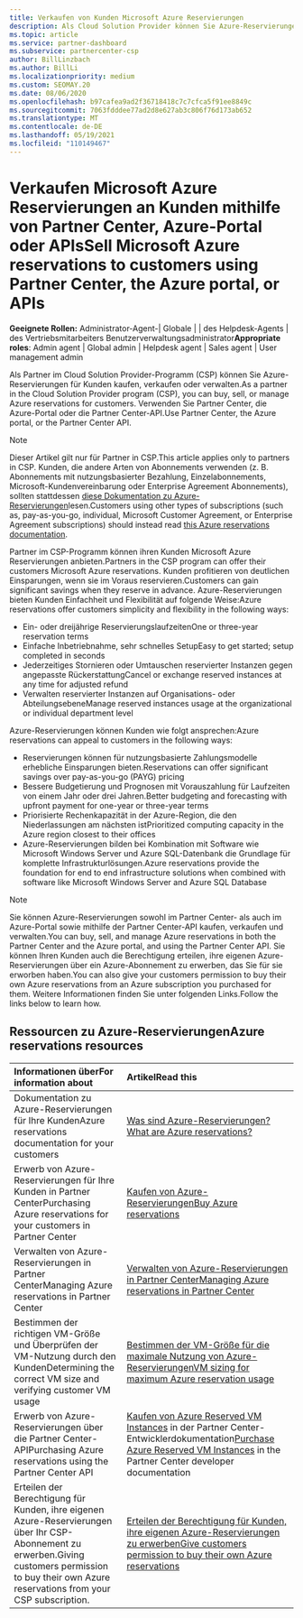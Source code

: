 ```yaml
---
title: Verkaufen von Kunden Microsoft Azure Reservierungen
description: Als Cloud Solution Provider können Sie Azure-Reservierungen für Kunden kaufen, verkaufen oder verwalten. Verwenden Sie Partner Center, die Azure-Portal oder die Partner Center-API.
ms.topic: article
ms.service: partner-dashboard
ms.subservice: partnercenter-csp
author: BillLinzbach
ms.author: BillLi
ms.localizationpriority: medium
ms.custom: SEOMAY.20
ms.date: 08/06/2020
ms.openlocfilehash: b97cafea9ad2f36718418c7c7cfca5f91ee8849c
ms.sourcegitcommit: 7063fdddee77ad2d8e627ab3c806f76d173ab652
ms.translationtype: MT
ms.contentlocale: de-DE
ms.lasthandoff: 05/19/2021
ms.locfileid: "110149467"
---
```

# <a name="sell-microsoft-azure-reservations-to-customers-using-partner-center-the-azure-portal-or-apis"></a><span data-ttu-id="33ee0-104">Verkaufen Microsoft Azure Reservierungen an Kunden mithilfe von Partner Center, Azure-Portal oder APIs</span><span class="sxs-lookup"><span data-stu-id="33ee0-104">Sell Microsoft Azure reservations to customers using Partner Center, the Azure portal, or APIs</span></span>

<span data-ttu-id="33ee0-105">**Geeignete Rollen:** Administrator-Agent-| Globale | | des Helpdesk-Agents | des Vertriebsmitarbeiters Benutzerverwaltungsadministrator</span><span class="sxs-lookup"><span data-stu-id="33ee0-105">**Appropriate roles**: Admin agent | Global admin | Helpdesk agent | Sales agent | User management admin</span></span>

<span data-ttu-id="33ee0-106">Als Partner im Cloud Solution Provider-Programm (CSP) können Sie Azure-Reservierungen für Kunden kaufen, verkaufen oder verwalten.</span><span class="sxs-lookup"><span data-stu-id="33ee0-106">As a partner in the Cloud Solution Provider program (CSP), you can buy, sell, or manage Azure reservations for customers.</span></span> <span data-ttu-id="33ee0-107">Verwenden Sie Partner Center, die Azure-Portal oder die Partner Center-API.</span><span class="sxs-lookup"><span data-stu-id="33ee0-107">Use Partner Center, the Azure portal, or the Partner Center API.</span></span>

> [!NOTE]
> <span data-ttu-id="33ee0-108">Dieser Artikel gilt nur für Partner in CSP.</span><span class="sxs-lookup"><span data-stu-id="33ee0-108">This article applies only to partners in CSP.</span></span> <span data-ttu-id="33ee0-109">Kunden, die andere Arten von Abonnements verwenden (z. B. Abonnements mit nutzungsbasierter Bezahlung, Einzelabonnements, Microsoft-Kundenvereinbarung oder Enterprise Agreement Abonnements), sollten stattdessen [diese Dokumentation zu Azure-Reservierungen](/azure/cost-management-billing/reservations)lesen.</span><span class="sxs-lookup"><span data-stu-id="33ee0-109">Customers using other types of subscriptions (such as, pay-as-you-go, individual, Microsoft Customer Agreement, or Enterprise Agreement subscriptions) should instead read [this Azure reservations documentation](/azure/cost-management-billing/reservations).</span></span>

<span data-ttu-id="33ee0-110">Partner im CSP-Programm können ihren Kunden Microsoft Azure Reservierungen anbieten.</span><span class="sxs-lookup"><span data-stu-id="33ee0-110">Partners in the CSP program can offer their customers Microsoft Azure reservations.</span></span> <span data-ttu-id="33ee0-111">Kunden profitieren von deutlichen Einsparungen, wenn sie im Voraus reservieren.</span><span class="sxs-lookup"><span data-stu-id="33ee0-111">Customers can gain significant savings when they reserve in advance.</span></span> <span data-ttu-id="33ee0-112">Azure-Reservierungen bieten Kunden Einfachheit und Flexibilität auf folgende Weise:</span><span class="sxs-lookup"><span data-stu-id="33ee0-112">Azure reservations offer customers simplicity and flexibility in the following ways:</span></span>

- <span data-ttu-id="33ee0-113">Ein- oder dreijährige Reservierungslaufzeiten</span><span class="sxs-lookup"><span data-stu-id="33ee0-113">One or three-year reservation terms</span></span>
- <span data-ttu-id="33ee0-114">Einfache Inbetriebnahme, sehr schnelles Setup</span><span class="sxs-lookup"><span data-stu-id="33ee0-114">Easy to get started; setup completed in seconds</span></span>
- <span data-ttu-id="33ee0-115">Jederzeitiges Stornieren oder Umtauschen reservierter Instanzen gegen angepasste Rückerstattung</span><span class="sxs-lookup"><span data-stu-id="33ee0-115">Cancel or exchange reserved instances at any time for adjusted refund</span></span>
- <span data-ttu-id="33ee0-116">Verwalten reservierter Instanzen auf Organisations- oder Abteilungsebene</span><span class="sxs-lookup"><span data-stu-id="33ee0-116">Manage reserved instances usage at the organizational or individual department level</span></span>

<span data-ttu-id="33ee0-117">Azure-Reservierungen können Kunden wie folgt ansprechen:</span><span class="sxs-lookup"><span data-stu-id="33ee0-117">Azure reservations can appeal to customers in the following ways:</span></span>

- <span data-ttu-id="33ee0-118">Reservierungen können für nutzungsbasierte Zahlungsmodelle erhebliche Einsparungen bieten.</span><span class="sxs-lookup"><span data-stu-id="33ee0-118">Reservations can offer significant savings over pay-as-you-go (PAYG) pricing</span></span>
- <span data-ttu-id="33ee0-119">Bessere Budgetierung und Prognosen mit Vorauszahlung für Laufzeiten von einem Jahr oder drei Jahren.</span><span class="sxs-lookup"><span data-stu-id="33ee0-119">Better budgeting and forecasting with upfront payment for one-year or three-year terms</span></span>
- <span data-ttu-id="33ee0-120">Priorisierte Rechenkapazität in der Azure-Region, die den Niederlassungen am nächsten ist</span><span class="sxs-lookup"><span data-stu-id="33ee0-120">Prioritized computing capacity in the Azure region closest to their offices</span></span>
- <span data-ttu-id="33ee0-121">Azure-Reservierungen bilden bei Kombination mit Software wie Microsoft Windows Server und Azure SQL-Datenbank die Grundlage für komplette Infrastrukturlösungen.</span><span class="sxs-lookup"><span data-stu-id="33ee0-121">Azure reservations provide the foundation for end to end infrastructure solutions when combined with software like Microsoft Windows Server and Azure SQL Database</span></span>

>[!NOTE]
> <span data-ttu-id="33ee0-122">Sie können Azure-Reservierungen sowohl im Partner Center- als auch im Azure-Portal sowie mithilfe der Partner Center-API kaufen, verkaufen und verwalten.</span><span class="sxs-lookup"><span data-stu-id="33ee0-122">You can buy, sell, and manage Azure reservations in both the Partner Center and the Azure portal, and using the Partner Center API.</span></span> <span data-ttu-id="33ee0-123">Sie können Ihren Kunden auch die Berechtigung erteilen, ihre eigenen Azure-Reservierungen über ein Azure-Abonnement zu erwerben, das Sie für sie erworben haben.</span><span class="sxs-lookup"><span data-stu-id="33ee0-123">You can also give your customers permission to buy their own Azure reservations from an Azure subscription you purchased for them.</span></span> <span data-ttu-id="33ee0-124">Weitere Informationen finden Sie unter folgenden Links.</span><span class="sxs-lookup"><span data-stu-id="33ee0-124">Follow the links below to learn how.</span></span>

## <a name="azure-reservations-resources"></a><span data-ttu-id="33ee0-125">Ressourcen zu Azure-Reservierungen</span><span class="sxs-lookup"><span data-stu-id="33ee0-125">Azure reservations resources</span></span>

|<span data-ttu-id="33ee0-126">**Informationen über**</span><span class="sxs-lookup"><span data-stu-id="33ee0-126">**For information about**</span></span>   |<span data-ttu-id="33ee0-127">**Artikel**</span><span class="sxs-lookup"><span data-stu-id="33ee0-127">**Read this**</span></span>    |
|:-----------------------------|:-----------------|
| <span data-ttu-id="33ee0-128">Dokumentation zu Azure-Reservierungen für Ihre Kunden</span><span class="sxs-lookup"><span data-stu-id="33ee0-128">Azure reservations documentation for your customers</span></span> | [<span data-ttu-id="33ee0-129">Was sind Azure-Reservierungen?</span><span class="sxs-lookup"><span data-stu-id="33ee0-129">What are Azure reservations?</span></span>](/azure/billing/billing-save-compute-costs-reservations)
|<span data-ttu-id="33ee0-130">Erwerb von Azure-Reservierungen für Ihre Kunden in Partner Center</span><span class="sxs-lookup"><span data-stu-id="33ee0-130">Purchasing Azure reservations for your customers in Partner Center</span></span>   |[<span data-ttu-id="33ee0-131">Kaufen von Azure-Reservierungen</span><span class="sxs-lookup"><span data-stu-id="33ee0-131">Buy Azure reservations</span></span>](azure-reservations-buying.md)
|<span data-ttu-id="33ee0-132">Verwalten von Azure-Reservierungen in Partner Center</span><span class="sxs-lookup"><span data-stu-id="33ee0-132">Managing Azure reservations in Partner Center</span></span> | [<span data-ttu-id="33ee0-133">Verwalten von Azure-Reservierungen in Partner Center</span><span class="sxs-lookup"><span data-stu-id="33ee0-133">Managing Azure reservations in Partner Center</span></span>](azure-reservations-manage.md)
|<span data-ttu-id="33ee0-134">Bestimmen der richtigen VM-Größe und Überprüfen der VM-Nutzung durch den Kunden</span><span class="sxs-lookup"><span data-stu-id="33ee0-134">Determining the correct VM size and verifying customer VM usage</span></span>   |[<span data-ttu-id="33ee0-135">Bestimmen der VM-Größe für die maximale Nutzung von Azure-Reservierungen</span><span class="sxs-lookup"><span data-stu-id="33ee0-135">VM sizing for maximum Azure reservation usage</span></span>](azure-usage.md)   |
|<span data-ttu-id="33ee0-136">Erwerb von Azure-Reservierungen über die Partner Center-API</span><span class="sxs-lookup"><span data-stu-id="33ee0-136">Purchasing Azure reservations using the Partner Center API</span></span> | <span data-ttu-id="33ee0-137">[Kaufen von Azure Reserved VM Instances](/partner-center/develop/purchase-azure-reservations) in der Partner Center-Entwicklerdokumentation</span><span class="sxs-lookup"><span data-stu-id="33ee0-137">[Purchase Azure Reserved VM Instances](/partner-center/develop/purchase-azure-reservations) in the Partner Center developer documentation</span></span>   |
|<span data-ttu-id="33ee0-138">Erteilen der Berechtigung für Kunden, ihre eigenen Azure-Reservierungen über Ihr CSP-Abonnement zu erwerben.</span><span class="sxs-lookup"><span data-stu-id="33ee0-138">Giving customers permission to buy their own Azure reservations from your CSP subscription.</span></span> | [<span data-ttu-id="33ee0-139">Erteilen der Berechtigung für Kunden, ihre eigenen Azure-Reservierungen zu erwerben</span><span class="sxs-lookup"><span data-stu-id="33ee0-139">Give customers permission to buy their own Azure reservations</span></span>](give-customers-permission.md)   |